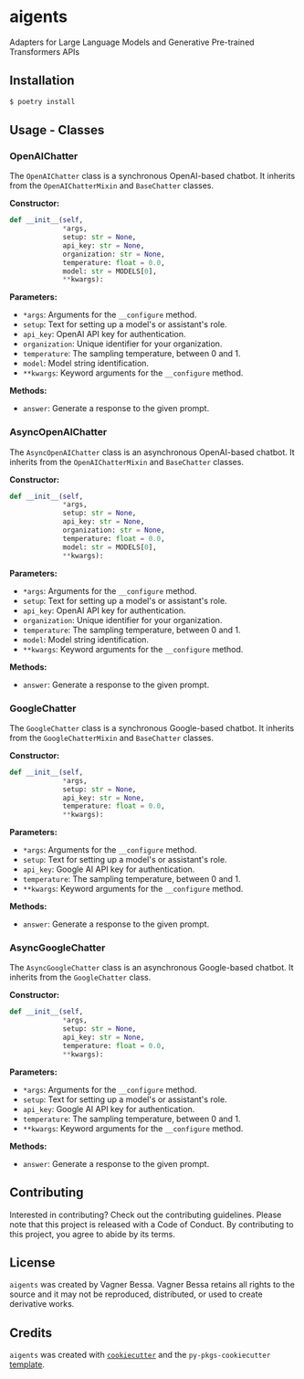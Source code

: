 # aigents

Adapters for Large Language Models and Generative Pre-trained Transformers APIs

## Installation

```bash
$ poetry install
```

## Usage - Classes

### OpenAIChatter

The `OpenAIChatter` class is a synchronous OpenAI-based chatbot. It inherits from the `OpenAIChatterMixin` and `BaseChatter` classes.

**Constructor:**

```python
def __init__(self,
             *args,
             setup: str = None,
             api_key: str = None,
             organization: str = None,
             temperature: float = 0.0,
             model: str = MODELS[0],
             **kwargs):
```

**Parameters:**

* `*args`: Arguments for the `__configure` method.
* `setup`: Text for setting up a model's or assistant's role.
* `api_key`: OpenAI API key for authentication.
* `organization`: Unique identifier for your organization.
* `temperature`: The sampling temperature, between 0 and 1.
* `model`: Model string identification.
* `**kwargs`: Keyword arguments for the `__configure` method.

**Methods:**

* `answer`: Generate a response to the given prompt.

### AsyncOpenAIChatter

The `AsyncOpenAIChatter` class is an asynchronous OpenAI-based chatbot. It inherits from the `OpenAIChatterMixin` and `BaseChatter` classes.

**Constructor:**

```python
def __init__(self,
             *args,
             setup: str = None,
             api_key: str = None,
             organization: str = None,
             temperature: float = 0.0,
             model: str = MODELS[0],
             **kwargs):
```

**Parameters:**

* `*args`: Arguments for the `__configure` method.
* `setup`: Text for setting up a model's or assistant's role.
* `api_key`: OpenAI API key for authentication.
* `organization`: Unique identifier for your organization.
* `temperature`: The sampling temperature, between 0 and 1.
* `model`: Model string identification.
* `**kwargs`: Keyword arguments for the `__configure` method.

**Methods:**

* `answer`: Generate a response to the given prompt.

### GoogleChatter

The `GoogleChatter` class is a synchronous Google-based chatbot. It inherits from the `GoogleChatterMixin` and `BaseChatter` classes.

**Constructor:**

```python
def __init__(self,
             *args,
             setup: str = None,
             api_key: str = None,
             temperature: float = 0.0,
             **kwargs):
```

**Parameters:**

* `*args`: Arguments for the `__configure` method.
* `setup`: Text for setting up a model's or assistant's role.
* `api_key`: Google AI API key for authentication.
* `temperature`: The sampling temperature, between 0 and 1.
* `**kwargs`: Keyword arguments for the `__configure` method.

**Methods:**

* `answer`: Generate a response to the given prompt.

### AsyncGoogleChatter

The `AsyncGoogleChatter` class is an asynchronous Google-based chatbot. It inherits from the `GoogleChatter` class.

**Constructor:**

```python
def __init__(self,
             *args,
             setup: str = None,
             api_key: str = None,
             temperature: float = 0.0,
             **kwargs):
```

**Parameters:**

* `*args`: Arguments for the `__configure` method.
* `setup`: Text for setting up a model's or assistant's role.
* `api_key`: Google AI API key for authentication.
* `temperature`: The sampling temperature, between 0 and 1.
* `**kwargs`: Keyword arguments for the `__configure` method.

**Methods:**

* `answer`: Generate a response to the given prompt.


## Contributing

Interested in contributing? Check out the contributing guidelines. Please note that this project is released with a Code of Conduct. By contributing to this project, you agree to abide by its terms.

## License

`aigents` was created by Vagner Bessa. Vagner Bessa retains all rights to the source and it may not be reproduced, distributed, or used to create derivative works.

## Credits

`aigents` was created with [`cookiecutter`](https://cookiecutter.readthedocs.io/en/latest/) and the `py-pkgs-cookiecutter` [template](https://github.com/py-pkgs/py-pkgs-cookiecutter).
